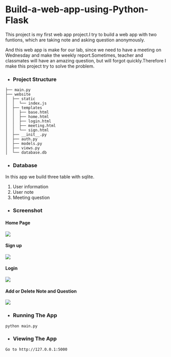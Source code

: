 # Build-a-web-app-using-Python-Flask
This project is my first web app project.I try to build a web app with two funtions, which are taking note and asking question anonymously.

And this web app is make for our lab, since we need to have a meeting on Wednesday and make the weekly report.Sometimes, teacher and classmates will have an amazing question, but will forgot quickly.Therefore I make this project try to solve the problem.


* ### Project Structure
```
├── main.py
├── website
│  ├── static
│  │  └── index.js
│  ├── templates
│  │  ├── base.html
│  │  ├── home.html
│  │  ├── login.html
│  │  ├── meeting.html
│  │  └── sign.html
│  ├── __init__.py
│  ├── auth.py
│  ├── models.py
│  ├── views.py
│  └── database.db
```

* ### Database
In this app we build three table with sqlite.
1. User information
2. User note
3. Meeting question


* ### Screenshot
#### Home Page
![](https://i.imgur.com/KyJqJ30.png)

#### Sign up
![](https://i.imgur.com/Mj8B0TT.png)

#### Login
![](https://i.imgur.com/DJL7nG2.png)

#### Add or Delete Note and Question
![](https://i.imgur.com/BGHuRwa.png)

* ### Running The App
```
python main.py
```

* ### Viewing The App
```
Go to http://127.0.0.1:5000
```
